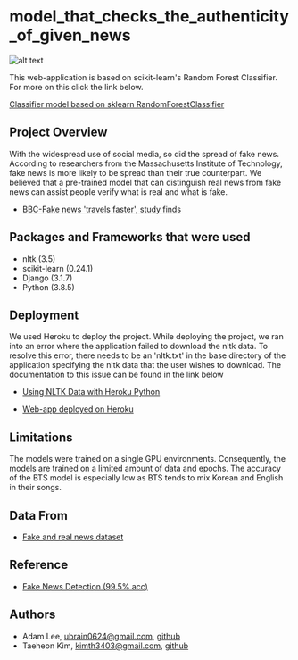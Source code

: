 # model_that_checks_the_authenticity_of_given_news

![alt text](https://assets.teenvogue.com/photos/5dae2cb156a2b0000860086a/16:9/w_2560%2Cc_limit/Pol_Fake-News_10-21_PROMO.jpg)

This web-application is based on scikit-learn's Random Forest Classifier.
For more on this click the link below.

[Classifier model based on sklearn RandomForestClassifier](https://scikit-learn.org/stable/modules/generated/sklearn.ensemble.RandomForestClassifier.html)


## Project Overview

With the widespread use of social media, so did the spread of fake news.
According to researchers from the Massachusetts Institute of Technology, fake news is more likely to be spread than their true counterpart.
We believed that a pre-trained model that can distinguish real news from fake news can assist people verify what is real and what is fake.

*   [BBC-Fake news 'travels faster', study finds](https://www.bbc.com/news/technology-43344256)


## Packages and Frameworks that were used

*   nltk (3.5)
*   scikit-learn (0.24.1)
*   Django (3.1.7)
*   Python (3.8.5)


## Deployment

We used Heroku to deploy the project.
While deploying the project, we ran into an error where the application failed to download the nltk data.
To resolve this error, there needs to be an 'nltk.txt' in the base directory of the application specifying the nltk data that the user wishes to download.
The documentation to this issue can be found in the link below

*   [Using NLTK Data with Heroku Python](https://devcenter.heroku.com/articles/python-nltk)

*   [Web-app deployed on Heroku](https://check-if-news-is-fake.herokuapp.com/)


## Limitations

The models were trained on a single GPU environments.
Consequently, the models are trained on a limited amount of data and epochs.
The accuracy of the BTS model is especially low as BTS tends to mix Korean and English in their songs.


## Data From

*   [Fake and real news dataset](https://www.kaggle.com/clmentbisaillon/fake-and-real-news-dataset)


## Reference

*   [Fake News Detection (99.5% acc)](https://www.kaggle.com/sachinrajput17/fake-news-detection-99-5-acc)


## Authors

*   Adam Lee, ubrain0624@gmail.com, [github](https://github.com/yoonhoelee)
*   Taeheon Kim, kimth3403@gmail.com, [github](https://github.com/Kimtaeheon95)
